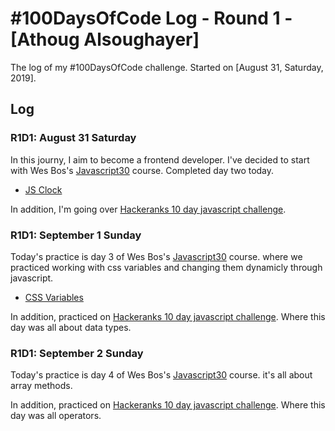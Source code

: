 # #100DaysOfCode Log - Round 1 - [Athoug Alsoughayer]

The log of my #100DaysOfCode challenge. Started on [August 31, Saturday, 2019].

## Log

### R1D1: August 31 Saturday

In this journy, I aim to become a frontend developer. I've decided to start with Wes Bos's  [Javascript30](https://javascript30.com/) course. Completed day two today.

* [JS Clock](https://codepen.io/athoug/pen/KKPvyBw)

In addition, I'm going over [Hackeranks 10 day javascript challenge](https://www.hackerrank.com/domains/tutorials/10-days-of-javascript?filters%5Bstatus%5D%5B%5D=unsolved&badge_type=10-days-of-javascript).


### R1D1: September 1 Sunday

Today's practice is day 3 of  Wes Bos's  [Javascript30](https://javascript30.com/) course. where we practiced working with css variables and changing them dynamicly through javascript.

* [CSS Variables](https://codepen.io/athoug/pen/LYPjgyY)

In addition, practiced on [Hackeranks 10 day javascript challenge](https://www.hackerrank.com/domains/tutorials/10-days-of-javascript?filters%5Bstatus%5D%5B%5D=unsolved&badge_type=10-days-of-javascript). Where this day was all about data types.


### R1D1: September 2 Sunday

Today's practice is day 4 of  Wes Bos's  [Javascript30](https://javascript30.com/) course. it's all about array methods.

In addition, practiced on [Hackeranks 10 day javascript challenge](https://www.hackerrank.com/domains/tutorials/10-days-of-javascript?filters%5Bstatus%5D%5B%5D=unsolved&badge_type=10-days-of-javascript). Where this day was all operators.
